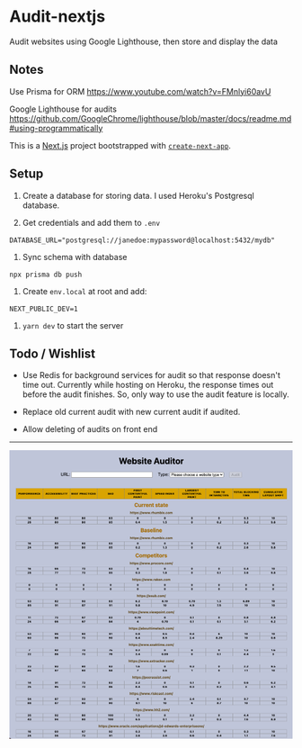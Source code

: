 # Audit-nextjs
Audit websites using Google Lighthouse, then store and display the data

## Notes
Use Prisma for ORM
https://www.youtube.com/watch?v=FMnlyi60avU

Google Lighthouse for audits
https://github.com/GoogleChrome/lighthouse/blob/master/docs/readme.md#using-programmatically

This is a [Next.js](https://nextjs.org/) project bootstrapped with [`create-next-app`](https://github.com/vercel/next.js/tree/canary/packages/create-next-app).

## Setup
1. Create a database for storing data. I used Heroku's Postgresql database.

1. Get credentials and add them to `.env`
```
DATABASE_URL="postgresql://janedoe:mypassword@localhost:5432/mydb"
```

1. Sync schema with database
```
npx prisma db push
```

1. Create `env.local` at root and add:
```
NEXT_PUBLIC_DEV=1
```

1. `yarn dev` to start the server

## Todo / Wishlist
- Use Redis for background services for audit so that response doesn't time out. Currently while hosting on Heroku, the response times out before the audit finishes. So, only way to use the audit feature is locally.

- Replace old current audit with new current audit if audited.

- Allow deleting of audits on front end

<hr />

<img src='audit_preview.png' />
